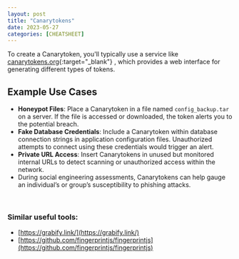 ```yaml
---
layout: post
title: "Canarytokens"
date: 2023-05-27
categories: [CHEATSHEET]
---
```


To create a Canarytoken, you'll typically use a service like [canarytokens.org](https://canarytokens.org){:target="_blank"} , which provides a web interface for generating different types of tokens.
<br>

## Example Use Cases

* **Honeypot Files**: Place a Canarytoken in a file named `config_backup.tar` on a server. If the file is accessed or downloaded, the token alerts you to the potential breach.
* **Fake Database Credentials**: Include a Canarytoken within database connection strings in application configuration files. Unauthorized attempts to connect using these credentials would trigger an alert.
* **Private URL Access**: Insert Canarytokens in unused but monitored internal URLs to detect scanning or unauthorized access within the network.
* During social engineering assessments, Canarytokens can help gauge an individual’s or group’s susceptibility to phishing attacks.

<br>

### Similar useful tools:

* [https://grabify.link/](https://grabify.link/)
* [https://github.com/fingerprintjs/fingerprintjs](https://github.com/fingerprintjs/fingerprintjs)

